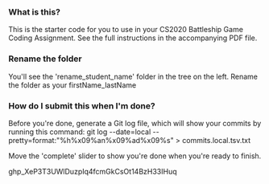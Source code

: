### What is this?
This is the starter code for you to use in your CS2020 Battleship Game Coding Assignment.
See the full instructions in the accompanying PDF file.

### Rename the folder
You'll see the 'rename_student_name' folder in the tree on the left.
Rename the folder as your firstName_lastName

### How do I submit this when I'm done?
Before you're done, generate a Git log file, which will show your commits by running this command:
git log --date=local --pretty=format:"%h%x09%an%x09%ad%x09%s" > commits.local.tsv.txt 

Move the 'complete' slider to show you're done when you're ready to finish.

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
